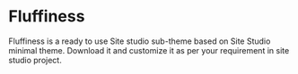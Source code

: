 # Fluffiness

Fluffiness is a ready to use Site studio sub-theme based on Site Studio minimal theme.
Download it and customize it as per your requirement in site studio project.
